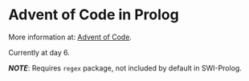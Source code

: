 # Advent of Code in Prolog

More information at: <a href="http://adventofcode.com">Advent of Code</a>.

Currently at day 6.

***NOTE***: Requires `regex` package, not included by default in SWI-Prolog.
